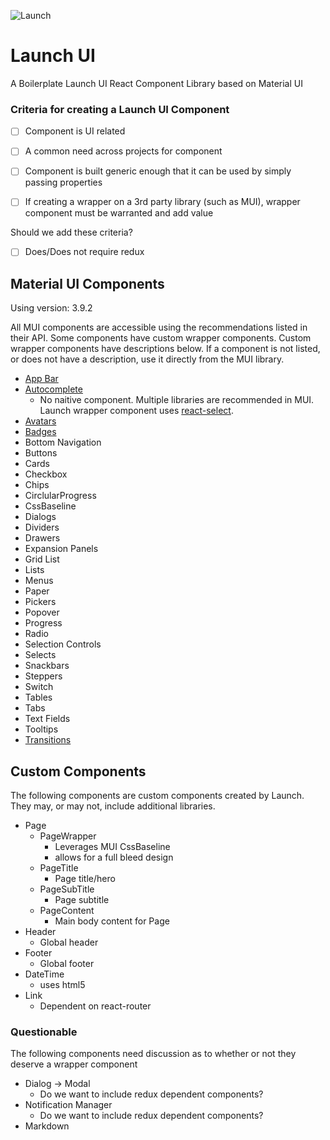 ![Launch](/images/launch-logo-white.svg)

# Launch UI
A Boilerplate Launch UI React Component Library based on Material UI

### Criteria for creating a Launch UI Component

- [ ] Component is UI related
- [ ] A common need across projects for component
- [ ] Component is built generic enough that it can be used by simply passing properties
- [ ] If creating a wrapper on a 3rd party library (such as MUI), wrapper component must be warranted and add value


Should we add these criteria?

- [ ] Does/Does not require redux

## Material UI Components

Using version: 3.9.2

All MUI components are accessible using the recommendations listed in their API.  Some components have custom wrapper components.  Custom wrapper components have descriptions below.  If a component is not listed, or does not have a description, use it directly from the MUI library.

- [App Bar](https://material-ui.com/demos/app-bar/)
- [Autocomplete](https://material-ui.com/demos/autocomplete/)
  - No naitive component.  Multiple libraries are recommended in MUI. Launch wrapper component uses [react-select](https://react-select.com/home).
- [Avatars](https://material-ui.com/demos/avatars/)
- [Badges](https://material-ui.com/demos/badges/)
- Bottom Navigation
- Buttons
- Cards
- Checkbox
- Chips
- CirclularProgress
- CssBaseline
- Dialogs
- Dividers
- Drawers
- Expansion Panels
- Grid List
- Lists
- Menus
- Paper
- Pickers
- Popover
- Progress
- Radio
- Selection Controls
- Selects
- Snackbars
- Steppers
- Switch
- Tables
- Tabs
- Text Fields
- Tooltips
- [Transitions](https://material-ui.com/utils/transitions/)

## Custom Components

The following components are custom components created by Launch. They may, or may not, include additional libraries.

- Page
  - PageWrapper
    - Leverages MUI CssBaseline
    - allows for a full bleed design
  - PageTitle
    - Page title/hero
  - PageSubTitle
    - Page subtitle
  - PageContent
    - Main body content for Page
- Header
  - Global header
- Footer
  - Global footer
- DateTime
  - uses html5
- Link
  - Dependent on react-router

### Questionable

The following components need discussion as to whether or not they deserve a wrapper component

- Dialog -> Modal
  - Do we want to include redux dependent components?
- Notification Manager
  - Do we want to include redux dependent components?
- Markdown
